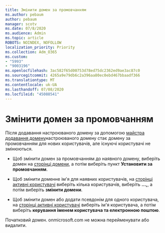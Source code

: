```yaml
---
title: Змінити домен за промовчанням
ms.author: pebaum
author: pebaum
manager: scotv
ms.date: 07/8/2020
ms.audience: Admin
ms.topic: article
ROBOTS: NOINDEX, NOFOLLOW
localization_priority: Priority
ms.collection: Adm_O365
ms.custom:
- "5993"
- "9003196"
ms.openlocfilehash: 3ac582f65d00753d78ed75dc2362ed9ae3ac87c0
ms.sourcegitcommit: 4265a9e79db6c2a396aa80ec0ebd467bbaadf366
ms.translationtype: MT
ms.contentlocale: uk-UA
ms.lasthandoff: 07/08/2020
ms.locfileid: "45088541"
---
```

# <a name="change-default-domain"></a>Змінити домен за промовчанням

Після додавання настроюваного домену за допомогою [майстра додавання домену](https://portal.office.com/adminportal/home#/Domains/Wizard)настроюваного домену стає домену за промовчанням для нових користувачів, але існуючі користувачі не змінюються.

- Щоб змінити домен за промовчанням до наявного домену, виберіть домен на [сторінці домени](https://admin.microsoft.com/Adminportal/Home#/Domains), а потім виберіть пункт **Установити за промовчанням**.

- Щоб змінити доменне ім'я для наявних користувачів, на [сторінці активні користувачі](https://admin.microsoft.com/Adminportal/Home#/users) виберіть кілька користувачів, виберіть **...,**, а потім виберіть **змінити домени**.

- Щоб змінити домен або додати псевдонім для одного користувача, на [сторінці активні користувачі](https://admin.microsoft.com/Adminportal/Home#/users) виберіть ім'я користувача, а потім виберіть **керування іменем користувача та електронною поштою**.

Початковий домен. onmicrosoft.com не можна перейменувати або видалити.
